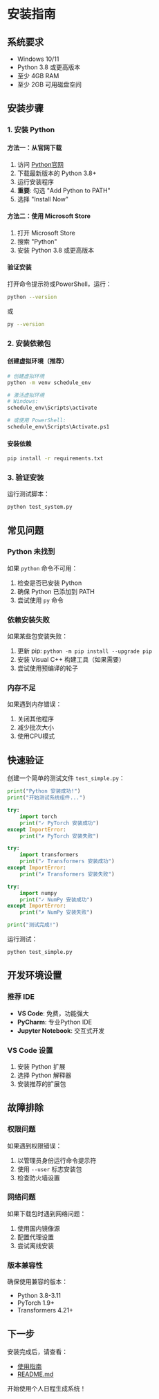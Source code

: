 # 安装指南

## 系统要求

- Windows 10/11
- Python 3.8 或更高版本
- 至少 4GB RAM
- 至少 2GB 可用磁盘空间

## 安装步骤

### 1. 安装 Python

#### 方法一：从官网下载
1. 访问 [Python官网](https://www.python.org/downloads/)
2. 下载最新版本的 Python 3.8+
3. 运行安装程序
4. **重要**: 勾选 "Add Python to PATH"
5. 选择 "Install Now"

#### 方法二：使用 Microsoft Store
1. 打开 Microsoft Store
2. 搜索 "Python"
3. 安装 Python 3.8 或更高版本

#### 验证安装
打开命令提示符或PowerShell，运行：
```bash
python --version
```
或
```bash
py --version
```

### 2. 安装依赖包

#### 创建虚拟环境（推荐）
```bash
# 创建虚拟环境
python -m venv schedule_env

# 激活虚拟环境
# Windows:
schedule_env\Scripts\activate

# 或使用 PowerShell:
schedule_env\Scripts\Activate.ps1
```

#### 安装依赖
```bash
pip install -r requirements.txt
```

### 3. 验证安装

运行测试脚本：
```bash
python test_system.py
```

## 常见问题

### Python 未找到
如果 `python` 命令不可用：
1. 检查是否已安装 Python
2. 确保 Python 已添加到 PATH
3. 尝试使用 `py` 命令

### 依赖安装失败
如果某些包安装失败：
1. 更新 pip: `python -m pip install --upgrade pip`
2. 安装 Visual C++ 构建工具（如果需要）
3. 尝试使用预编译的轮子

### 内存不足
如果遇到内存错误：
1. 关闭其他程序
2. 减少批次大小
3. 使用CPU模式

## 快速验证

创建一个简单的测试文件 `test_simple.py`：

```python
print("Python 安装成功!")
print("开始测试系统组件...")

try:
    import torch
    print("✓ PyTorch 安装成功")
except ImportError:
    print("✗ PyTorch 安装失败")

try:
    import transformers
    print("✓ Transformers 安装成功")
except ImportError:
    print("✗ Transformers 安装失败")

try:
    import numpy
    print("✓ NumPy 安装成功")
except ImportError:
    print("✗ NumPy 安装失败")

print("测试完成!")
```

运行测试：
```bash
python test_simple.py
```

## 开发环境设置

### 推荐 IDE
- **VS Code**: 免费，功能强大
- **PyCharm**: 专业Python IDE
- **Jupyter Notebook**: 交互式开发

### VS Code 设置
1. 安装 Python 扩展
2. 选择 Python 解释器
3. 安装推荐的扩展包

## 故障排除

### 权限问题
如果遇到权限错误：
1. 以管理员身份运行命令提示符
2. 使用 `--user` 标志安装包
3. 检查防火墙设置

### 网络问题
如果下载包时遇到网络问题：
1. 使用国内镜像源
2. 配置代理设置
3. 尝试离线安装

### 版本兼容性
确保使用兼容的版本：
- Python 3.8-3.11
- PyTorch 1.9+
- Transformers 4.21+

## 下一步

安装完成后，请查看：
- [使用指南](USAGE.md)
- [README.md](README.md)

开始使用个人日程生成系统！
